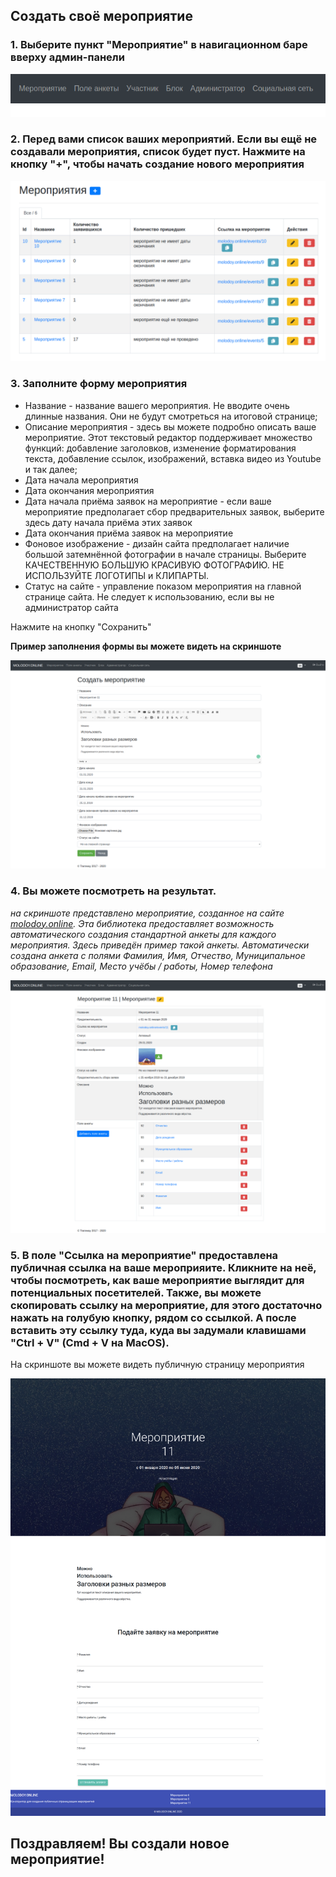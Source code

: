 ## Создать своё мероприятие

### 1. Выберите пункт "Мероприятие" в навигационном баре вверху админ-панели

![screen-1](https://raw.githubusercontent.com/ulmic/tramway-dev/develop/tramway-event/docs/russian/screens/1.png)

### 2. Перед вами список ваших мероприятий. Если вы ещё не создавали мероприятия, список будет пуст. Нажмите на кнопку "+", чтобы начать создание нового мероприятия

![screen-2](https://raw.githubusercontent.com/ulmic/tramway-dev/develop/tramway-event/docs/russian/screens/2.png)

### 3. Заполните форму мероприятия

* Название - название вашего мероприятия. Не вводите очень длинные названия. Они не будут смотреться на итоговой странице;
* Описание мероприятия - здесь вы можете подробно описать ваше мероприятие. Этот текстовый редактор поддерживает множество функций: добавление заголовков, изменение форматирования текста, добавление ссылок, изображений, вставка видео из Youtube и так далее;
* Дата начала мероприятия
* Дата окончания мероприятия
* Дата начала приёма заявок на мероприятие - если ваше мероприятие предполагает сбор предварительных заявок, выберите здесь дату начала приёма этих заявок
* Дата окончания приёма заявок на мероприятие
* Фоновое изображение - дизайн сайта предполагает наличие большой затемнённой фотографии в начале страницы. Выберите КАЧЕСТВЕННУЮ БОЛЬШУЮ КРАСИВУЮ ФОТОГРАФИЮ. НЕ ИСПОЛЬЗУЙТЕ ЛОГОТИПЫ и КЛИПАРТЫ.
* Статус на сайте - управление показом мероприятия на главной странице сайта. Не следует к использованию, если вы не администратор сайта

Нажмите на кнопку "Сохранить"

**Пример заполнения формы вы можете видеть на скриншоте**

![screen-3](https://raw.githubusercontent.com/ulmic/tramway-dev/develop/tramway-event/docs/russian/screens/3.png)

### 4. Вы можете посмотреть на результат.

*на скриншоте представлено мероприятие, созданное на сайте [molodoy.online](http://molodoy.online). Эта библиотека предоставляет возможность автоматического создания стандартной анкеты для каждого мероприятия. Здесь приведён пример такой анкеты. Автоматически создана анкета с полями Фамилия, Имя, Отчество, Муниципальное образование, Email, Место учёбы / работы, Номер телефона*

![screen-4](https://raw.githubusercontent.com/ulmic/tramway-dev/develop/tramway-event/docs/russian/screens/4.png)

### 5. В поле "Ссылка на мероприятие" предоставлена публичная ссылка на ваше мероприяите. Кликните на неё, чтобы посмотреть, как ваше мероприятие выглядит для потенциальных посетителей. Также, вы можете скопировать ссылку на мероприятие, для этого достаточно нажать на голубую кнопку, рядом со ссылкой. А после вставить эту ссылку туда, куда вы задумали клавишами "Ctrl + V" (Cmd + V на MacOS).

На скриншоте вы можете видеть публичную страницу мероприятия

![screen-5](https://raw.githubusercontent.com/ulmic/tramway-dev/develop/tramway-event/docs/russian/screens/5.png)

## Поздравляем! Вы создали новое мероприятие!
